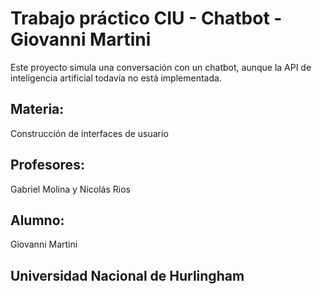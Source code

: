 # Trabajo práctico CIU - Chatbot - Giovanni Martini

Este proyecto simula una conversación con un chatbot, aunque la API de inteligencia artificial todavía no está implementada. 

## Materia:
Construcción de interfaces de usuario
## Profesores:
Gabriel Molina y Nicolás Rios
## Alumno:
Giovanni Martini
## Universidad Nacional de Hurlingham
